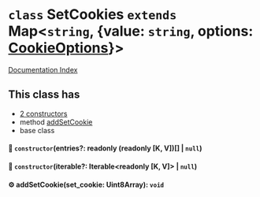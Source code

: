 # `class` SetCookies `extends` Map\<`string`, \{value: `string`, options: [CookieOptions](../interface.CookieOptions/README.md)}>

[Documentation Index](../README.md)

## This class has

- [2 constructors](#-constructorentries-readonly-readonly-k-v--null)
- method [addSetCookie](#-addsetcookieset_cookie-uint8array-void)
- base class


#### 🔧 `constructor`(entries?: readonly (readonly \[K, V])\[] | `null`)



#### 🔧 `constructor`(iterable?: Iterable\<readonly \[K, V]> | `null`)



#### ⚙ addSetCookie(set\_cookie: Uint8Array): `void`



